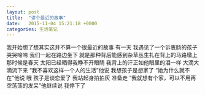 ```yaml
---
layout: post
title:  "讲个最近的故事"
date:   2015-11-04 15:21:18 +0000
categories: 生活笔记
---
```


我开始想了想其实这并不算一个很最近的故事
有一天 我遇见了一个诉衷肠的孩子 哭哭啼啼 我们一起在路边坐下 就是那种背后能感到杂草丛生扎在背上的马路墩上 那时候是春天 太阳已经晒得我睁不开眼睛 我背上的汗正如他眼里的泪一样 大滴大滴流下来 “我不喜欢这样一个人的生活”他说 我想孩子是想家了 “她为什么就不在”他说 哦 孩子是谈恋爱了 我站起身拍拍灰 准备走 “我就想有个家，可以不用再空荡荡的发呆”他继续说 我停下了
